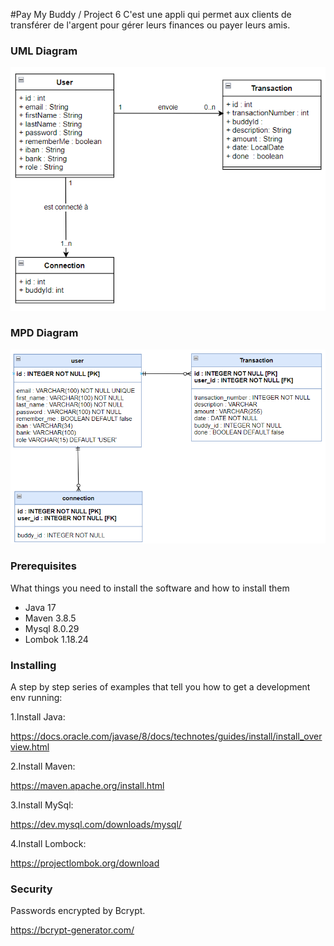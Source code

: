 #Pay My Buddy / Project 6
C'est une appli qui permet aux clients de transférer de l'argent pour gérer leurs finances ou payer leurs amis.

### UML Diagram
![UML Diagram](./src/main/resources/static/images/UML_Diagram.png)

### MPD Diagram
![UML Diagram](./src/main/resources/static/images/MPD_Diagram.png)

### Prerequisites

What things you need to install the software and how to install them

- Java 17
- Maven 3.8.5
- Mysql 8.0.29
- Lombok 1.18.24

### Installing

A step by step series of examples that tell you how to get a development env running:

1.Install Java:

https://docs.oracle.com/javase/8/docs/technotes/guides/install/install_overview.html

2.Install Maven:

https://maven.apache.org/install.html

3.Install MySql:

https://dev.mysql.com/downloads/mysql/

4.Install Lombock:

https://projectlombok.org/download

### Security

Passwords encrypted by Bcrypt.

https://bcrypt-generator.com/


